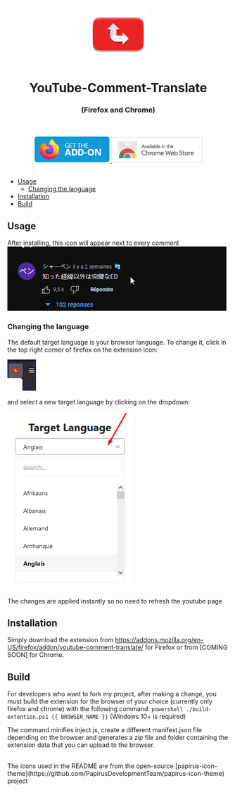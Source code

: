 <p align="center"><img src="docs/icon.png"></p>
<h1 align="center">YouTube-Comment-Translate</h1>
<h3 align="center">(Firefox and Chrome)</h3>

<p align="center">
	</br></br>
		<a href="https://addons.mozilla.org/en-US/firefox/addon/youtube-comment-translate/">
			<img src="docs/get-the-addon.png">
		<a href="#">
			<img src="docs/ChromeWebStore_BadgeWBorder_v2_206x58.png">
	</br></br>
</p>

<!-- vim-markdown-toc GFM -->

- [Usage](#usage)
  - [Changing the language](#changing-the-language)
- [Installation](#installation)
- [Build](#build)

<!-- vim-markdown-toc -->

## Usage

After installing, this icon will appear next to every comment</br>
<img src="docs/usage_firefox.gif">

### Changing the language

The default target language is your browser language. To change it, click in the top right corner of firefox on the extension icon:

<img src="docs/change_language_1.png">

and select a new target language by clicking on the dropdown:

<img src="docs/change_language_2.png">

The changes are applied instantly so no need to refresh the youtube page

## Installation

Simply download the extension from https://addons.mozilla.org/en-US/firefox/addon/youtube-comment-translate/ for Firefox or from [COMING SOON] for Chrome.

## Build

For developers who want to fork my project, after making a change, you must build the extension for the browser of your choice (currently only firefox and chrome) with the following command:
`powershell ./build-extention.ps1 {{ BROWSER_NAME }}` (Windows 10+ is required)

The command minifies inject.js, create a different manifest.json file depending on the browser and generates a zip file and folder containing the extension data that you can upload to the browser.

<br>
The icons used in the README are from the open-source [papirus-icon-theme](https://github.com/PapirusDevelopmentTeam/papirus-icon-theme) project
